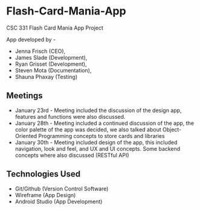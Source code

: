 # Flash-Card-Mania-App
CSC 331 Flash Card Mania App Project

App developed by - 
- Jenna Frisch (CEO),
- James Slade (Development),
- Ryan Grisset (Development),
- Steven Mota (Documentation),
- Shauna Phaxay (Testing)

## Meetings
- January 23rd - Meeting included the discussion of the design app, features and functions were also discussed.
- January 28th - Meeting included a continued discussion of the app, the color palette of the app was decided,
we also talked about Object-Oriented Programming concepts to store cards and libraries
- January 30th - Meeting included design of the app, this included navigation, look and feel, and UX and UI concepts. Some backend concepts where also discussed (RESTful API)
## Technologies Used
- Git/Github (Version Control Software)
- Wireframe (App Design)
- Android Studio (App Development)
